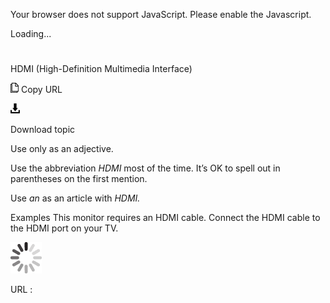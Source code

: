 ﻿Your browser does not support JavaScript. Please enable the Javascript.

Loading...

# 

HDMI (High-Definition Multimedia Interface)

![Copy URL](media/hdmi/Copy.png)
Copy URL

![Download](media/hdmi/Download.png)

Download topic

Use only as an adjective. 

Use the abbreviation *HDMI* most of the time. It’s OK to spell out in parentheses on the first mention.

Use *an* as an article with *HDMI.*

Examples
This monitor requires an HDMI cable.
Connect the HDMI cable to the HDMI port on your TV.

![In progress](media/hdmi/activity-large.gif)

URL :

